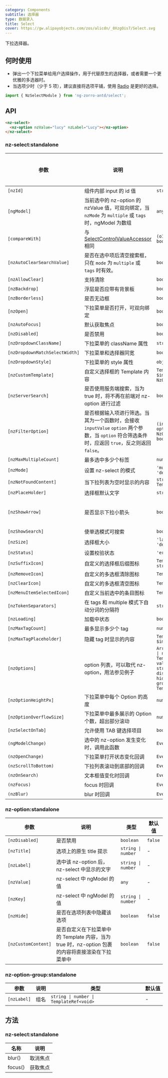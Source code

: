 ```yaml
---
category: Components
subtitle: 选择器
type: 数据录入
title: Select
cover: https://gw.alipayobjects.com/zos/alicdn/_0XzgOis7/Select.svg
---
```


下拉选择器。

## 何时使用

- 弹出一个下拉菜单给用户选择操作，用于代替原生的选择器，或者需要一个更优雅的多选器时。
- 当选项少时（少于 5 项），建议直接将选项平铺，使用 [Radio](/components/radio/zh) 是更好的选择。

```ts
import { NzSelectModule } from 'ng-zorro-antd/select';
```

## API

```html
<nz-select>
  <nz-option nzValue="lucy" nzLabel="Lucy"></nz-option>
</nz-select>
```

### nz-select:standalone

| 参数                           | 说明                                                                                                                                             | 类型                                                                                                                                                                      | 默认值                          | 全局配置 |
| ------------------------------ | ------------------------------------------------------------------------------------------------------------------------------------------------ | ------------------------------------------------------------------------------------------------------------------------------------------------------------------------- | ------------------------------- | -------- |
| `[nzId]`                       | 组件内部 input 的 id 值                                                                                                                          | `string`                                                                                                                                                                  | -                               |
| `[ngModel]`                    | 当前选中的 nz-option 的 nzValue 值，可双向绑定，当 `nzMode` 为 `multiple` 或 `tags` 时，ngModel 为数组                                           | `any \| any[]`                                                                                                                                                            | -                               |
| `[compareWith]`                | 与 [SelectControlValueAccessor](https://angular.io/api/forms/SelectControlValueAccessor#caveat-option-selection) 相同                            | `(o1: any, o2: any) => boolean`                                                                                                                                           | `(o1: any, o2: any) => o1===o2` |
| `[nzAutoClearSearchValue]`     | 是否在选中项后清空搜索框，只在 `mode` 为 `multiple` 或 `tags` 时有效。                                                                           | `boolean`                                                                                                                                                                 | `true`                          |
| `[nzAllowClear]`               | 支持清除                                                                                                                                         | `boolean`                                                                                                                                                                 | `false`                         |
| `[nzBackdrop]`                 | 浮层是否应带有背景板                                                                                                                             | `boolean`                                                                                                                                                                 | `false`                         |
| `[nzBorderless]`               | 是否无边框                                                                                                                                       | `boolean`                                                                                                                                                                 | `false`                         | ✅       |
| `[nzOpen]`                     | 下拉菜单是否打开，可双向绑定                                                                                                                     | `boolean`                                                                                                                                                                 | `false`                         |
| `[nzAutoFocus]`                | 默认获取焦点                                                                                                                                     | `boolean`                                                                                                                                                                 | `false`                         |
| `[nzDisabled]`                 | 是否禁用                                                                                                                                         | `boolean`                                                                                                                                                                 | `false`                         |
| `[nzDropdownClassName]`        | 下拉菜单的 className 属性                                                                                                                        | `string \| string[]`                                                                                                                                                      | -                               |
| `[nzDropdownMatchSelectWidth]` | 下拉菜单和选择器同宽                                                                                                                             | `boolean`                                                                                                                                                                 | `true`                          |
| `[nzDropdownStyle]`            | 下拉菜单的 style 属性                                                                                                                            | `object`                                                                                                                                                                  | -                               |
| `[nzCustomTemplate]`           | 自定义选择框的 Template 内容                                                                                                                     | `TemplateRef<{ $implicit: NzOptionComponent }>`                                                                                                                           | -                               |
| `[nzServerSearch]`             | 是否使用服务端搜索，当为 true 时，将不再在前端对 nz-option 进行过滤                                                                              | `boolean`                                                                                                                                                                 | `false`                         |
| `[nzFilterOption]`             | 是否根据输入项进行筛选。当其为一个函数时，会接收 `inputValue` `option` 两个参数，当 `option` 符合筛选条件时，应返回 `true`，反之则返回 `false`。 | `(input?: string, option?: NzOptionComponent) => boolean;`                                                                                                                | -                               |
| `[nzMaxMultipleCount]`         | 最多选中多少个标签                                                                                                                               | `number`                                                                                                                                                                  | `Infinity`                      |
| `[nzMode]`                     | 设置 nz-select 的模式                                                                                                                            | `'multiple' \| 'tags' \| 'default'`                                                                                                                                       | `'default'`                     |
| `[nzNotFoundContent]`          | 当下拉列表为空时显示的内容                                                                                                                       | `string \| TemplateRef<void>`                                                                                                                                             | -                               |
| `[nzPlaceHolder]`              | 选择框默认文字                                                                                                                                   | `string`                                                                                                                                                                  | -                               |
| `[nzShowArrow]`                | 是否显示下拉小箭头                                                                                                                               | `boolean`                                                                                                                                                                 | 单选为 `true`，多选为 `false`   |
| `[nzShowSearch]`               | 使单选模式可搜索                                                                                                                                 | `boolean`                                                                                                                                                                 | `false`                         |
| `[nzSize]`                     | 选择框大小                                                                                                                                       | `'large' \| 'small' \| 'default'`                                                                                                                                         | `'default'`                     |
| `[nzStatus]`                   | 设置校验状态                                                                                                                                     | `'error' \| 'warning'`                                                                                                                                                    | -                               |
| `[nzSuffixIcon]`               | 自定义的选择框后缀图标                                                                                                                           | `TemplateRef<any> \| string`                                                                                                                                              | -                               | ✅       |
| `[nzRemoveIcon]`               | 自定义的多选框清除图标                                                                                                                           | `TemplateRef<any>`                                                                                                                                                        | -                               |
| `[nzClearIcon]`                | 自定义的多选框清空图标                                                                                                                           | `TemplateRef<any>`                                                                                                                                                        | -                               |
| `[nzMenuItemSelectedIcon]`     | 自定义当前选中的条目图标                                                                                                                         | `TemplateRef<any>`                                                                                                                                                        | -                               |
| `[nzTokenSeparators]`          | 在 tags 和 multiple 模式下自动分词的分隔符                                                                                                       | `string[]`                                                                                                                                                                | `[]`                            |
| `[nzLoading]`                  | 加载中状态                                                                                                                                       | `boolean`                                                                                                                                                                 | `false`                         |
| `[nzMaxTagCount]`              | 最多显示多少个 tag                                                                                                                               | `number`                                                                                                                                                                  | -                               |
| `[nzMaxTagPlaceholder]`        | 隐藏 tag 时显示的内容                                                                                                                            | `TemplateRef<{ $implicit: any[] }>`                                                                                                                                       | -                               |
| `[nzOptions]`                  | option 列表，可以取代 nz-option，用法参见例子                                                                                                    | `Array<{ label: string \| number \| TemplateRef<any>; value: any; key?: string \| number; disabled?: boolean; hide?: boolean; groupLabel?: string \| TemplateRef<any>;}>` | -                               |
| `[nzOptionHeightPx]`           | 下拉菜单中每个 Option 的高度                                                                                                                     | `number`                                                                                                                                                                  | `32`                            |
| `[nzOptionOverflowSize]`       | 下拉菜单中最多展示的 Option 个数，超出部分滚动                                                                                                   | `number`                                                                                                                                                                  | `8`                             |
| `[nzSelectOnTab]`              | 允许使用 TAB 键选择项目                                                                                                                          | `boolean`                                                                                                                                                                 | `false`                         |
| `(ngModelChange)`              | 选中的 nz-option 发生变化时，调用此函数                                                                                                          | `EventEmitter<any[]>`                                                                                                                                                     | -                               |
| `(nzOpenChange)`               | 下拉菜单打开状态变化回调                                                                                                                         | `EventEmitter<boolean>`                                                                                                                                                   | -                               |
| `(nzScrollToBottom)`           | 下拉列表滚动到底部的回调                                                                                                                         | `EventEmitter<any>`                                                                                                                                                       | -                               |
| `(nzOnSearch)`                 | 文本框值变化时回调                                                                                                                               | `EventEmitter<string>`                                                                                                                                                    | -                               |
| `(nzFocus)`                    | focus 时回调                                                                                                                                     | `EventEmitter<any>`                                                                                                                                                       | -                               |
| `(nzBlur)`                     | blur 时回调                                                                                                                                      | `EventEmitter<any>`                                                                                                                                                       | -                               |

### nz-option:standalone

| 参数                | 说明                                                                                             | 类型               | 默认值  |
| ------------------- | ------------------------------------------------------------------------------------------------ | ------------------ | ------- |
| `[nzDisabled]`      | 是否禁用                                                                                         | `boolean`          | `false` |
| `[nzTitle]`         | 选项上的原生 title 提示                                                                          | `string \| number` | -       |
| `[nzLabel]`         | 选中该 nz-option 后，nz-select 中显示的文字                                                      | `string \| number` | -       |
| `[nzValue]`         | nz-select 中 ngModel 的值                                                                        | `any`              | -       |
| `[nzKey]`           | nz-select 中 ngModel 的值                                                                        | `string \| number` | -       |
| `[nzHide]`          | 是否在选项列表中隐藏该选项                                                                       | `boolean`          | `false` |
| `[nzCustomContent]` | 是否自定义在下拉菜单中的 Template 内容，当为 true 时，nz-option 包裹的内容将直接渲染在下拉菜单中 | `boolean`          | `false` |

### nz-option-group:standalone

| 参数        | 说明 | 类型                                    | 默认值 |
| ----------- | ---- | --------------------------------------- | ------ |
| `[nzLabel]` | 组名 | `string \| number \| TemplateRef<void>` | -      |

## 方法

### nz-select:standalone

| 名称    | 说明     |
| ------- | -------- |
| blur()  | 取消焦点 |
| focus() | 获取焦点 |
